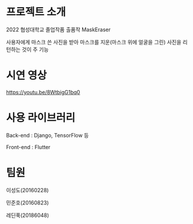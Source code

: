 # 프로젝트 소개
 
2022 협성대학교 졸업작품 출품작
MaskEraser

사용자에게 마스크 쓴 사진을 받아 마스크를 지운(마스크 위에 얼굴을 그린) 사진을 리턴하는 것이 주 기능

# 시연 영상

https://youtu.be/8WtbigG1bq0

# 사용 라이브러리
Back-end : Django, TensorFlow 등

Front-end : Flutter

# 팀원
이성도(20160228)

민준호(20160823)

레딘푹(20186048)
